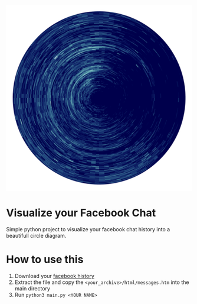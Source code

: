 ![Image](https://github.com/CodingJonas/visualize-facebook-chat/blob/master/images/response_circle.png)

# Visualize your Facebook Chat
Simple python project to visualize your facebook chat history into a beautifull circle diagram.

# How to use this
1. Download your [facebook history](https://www.facebook.com/help/212802592074644?in_context)
2. Extract the file and copy the `<your_archive>/html/messages.htm` into the main directory
3. Run `python3 main.py <YOUR NAME>`
